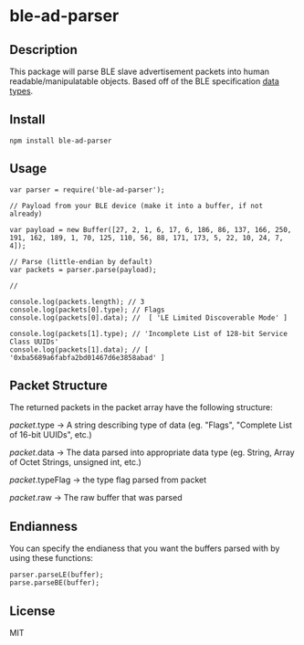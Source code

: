 # ble-ad-parser

## Description
This package will parse BLE slave advertisement packets into human readable/manipulatable objects. Based off of the BLE specification [data types](https://www.bluetooth.org/en-us/specification/assigned-numbers/generic-access-profile).
## Install
```
npm install ble-ad-parser
```

## Usage

```
var parser = require('ble-ad-parser');

// Payload from your BLE device (make it into a buffer, if not already)

var payload = new Buffer([27, 2, 1, 6, 17, 6, 186, 86, 137, 166, 250, 191, 162, 189, 1, 70, 125, 110, 56, 88, 171, 173, 5, 22, 10, 24, 7, 4]);

// Parse (little-endian by default)
var packets = parser.parse(payload);

// 

console.log(packets.length); // 3
console.log(packets[0].type); // Flags
console.log(packets[0].data); //  [ 'LE Limited Discoverable Mode' ]

console.log(packets[1].type); // 'Incomplete List of 128-bit Service Class UUIDs'
console.log(packets[1].data); // [ '0xba5689a6fabfa2bd01467d6e3858abad' ] 
```

## Packet Structure
The returned packets in the packet array have the following structure:

*packet*.type -> A string describing type of data (eg. "Flags", "Complete List of 16-bit UUIDs", etc.)

*packet*.data -> The data parsed into appropriate data type (eg. String, Array of Octet Strings, unsigned int, etc.)

*packet*.typeFlag -> the type flag parsed from packet

*packet*.raw -> The raw buffer that was parsed

## Endianness

You can specify the endianess that you want the buffers parsed with by using these functions:
```
parser.parseLE(buffer);
parse.parseBE(buffer);
```

## License
MIT







